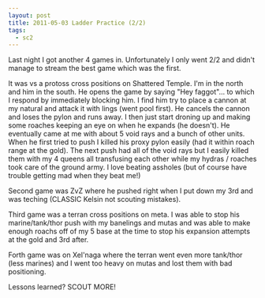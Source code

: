 ```yaml
---
layout: post
title: 2011-05-03 Ladder Practice (2/2)
tags:
  - sc2
---
```

<p>Last night I got another 4 games in. Unfortunately I only went 2/2 and didn't manage to stream the best game which was the first.</p><p>It was vs a protoss cross positions on Shattered Temple. I'm in the north and him in the south. He opens the game by saying "Hey faggot"... to which I respond by immediately blocking him. I find him try to place a cannon at my natural and attack it with lings (went pool first). He cancels the cannon and loses the pylon and runs away. I then just start droning up and making some roaches keeping an eye on when he expands (he doesn't). He eventually came at me with about 5 void rays and a bunch of other units. When he first tried to push I killed his proxy pylon easily (had it within roach range at the gold). The next push had all of the void rays but I easily killed them with my 4 queens all transfusing each other while my hydras / roaches took care of the ground army. I love beating assholes (but of course have trouble getting mad when they beat me!)</p><p>Second game was ZvZ where he pushed right when I put down my 3rd and was teching (CLASSIC Kelsin not scouting mistakes).</p><p>Third game was a terran cross positions on meta. I was able to stop his marine/tank/thor push with my banelings and mutas and was able to make enough roachs off of my 5 base at the time to stop his expansion attempts at the gold and 3rd after.</p><p>Forth game was on Xel'naga where the terran went even more tank/thor (less marines) and I went too heavy on mutas and lost them with bad positioning.</p><p>Lessons learned? SCOUT MORE!</p>
